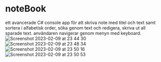 # noteBook
ett avancerade C# console app för att skriva note med titel och text samt sortera i alfabetisk order,  söka genom text och redigera, skriva ut all sparade text. användaren navigerar genom menyn med keyboard.
![Screenshot 2023-02-09 at 23 44 30](https://user-images.githubusercontent.com/103362419/217958911-c8634f27-3efb-498a-8223-8f25264ec451.png)
![Screenshot 2023-02-09 at 23 48 34](https://user-images.githubusercontent.com/103362419/217958917-ca09af90-6566-4424-8a5b-67382bddfe9f.png)
![Screenshot 2023-02-09 at 23 50 16](https://user-images.githubusercontent.com/103362419/217958919-52830990-e256-4803-b4b0-6641ae44f0d9.png)
![Screenshot 2023-02-09 at 23 50 53](https://user-images.githubusercontent.com/103362419/217958923-5bffb539-7c35-44d9-b0f7-bd79821eac49.png)
